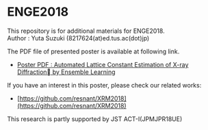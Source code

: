 # ENGE2018
This repository is for additional materials for ENGE2018.  
Author : Yuta Suzuki (8217624(at)ed.tus.ac(dot)jp)

The PDF file of presented poster is available at following link.  
 - [Poster PDF : Automated Lattice Constant Estimation of X-ray Diffraction by Ensemble Learning](/ENGE2018_XRD.pdf)

If you have an interest in this poster, please check our related works:  
- [https://github.com/resnant/XRM2018](https://github.com/resnant/XRM2018)

This research is partly supported by JST ACT-I(JPMJPR18UE)